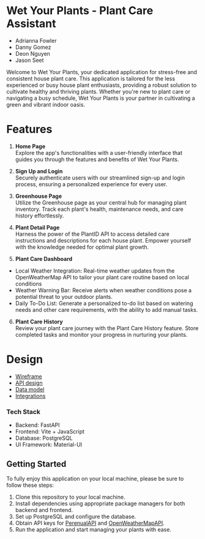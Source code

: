 # Wet Your Plants - Plant Care Assistant

- Adrianna Fowler
- Danny Gomez
- Deon Nguyen
- Jason Seet

Welcome to Wet Your Plants, your dedicated application for stress-free and consistent house plant care. This application is tailored for the less experienced or busy house plant enthusiasts, providing a robust solution to cultivate healthy and thriving plants. Whether you're new to plant care or navigating a busy schedule, Wet Your Plants is your partner in cultivating a green and vibrant indoor oasis.

# Features

1) **Home Page**     
Explore the app's functionalities with a user-friendly interface that guides you through the features and benefits of Wet Your Plants.

2) **Sign Up and Login**   
Securely authenticate users with our streamlined sign-up and login process, ensuring a personalized experience for every user.

3) **Greenhouse Page**   
Utilize the Greenhouse page as your central hub for managing plant inventory. Track each plant's health, maintenance needs, and care history effortlessly.

4) **Plant Detail Page**   
Harness the power of the PlantID API to access detailed care instructions and descriptions for each house plant. Empower yourself with the knowledge needed for optimal plant growth.

5) **Plant Care Dashboard**  
- Local Weather Integration: Real-time weather updates from the OpenWeatherMap API to tailor your plant care routine based on local conditions
- Weather Warning Bar: Receive alerts when weather conditions pose a potential threat to your outdoor plants.
- Daily To-Do List: Generate a personalized to-do list based on watering needs and other care requirements, with the ability to add manual tasks.

6) **Plant Care History**  
Review your plant care journey with the Plant Care History feature. Store completed tasks and monitor your progress in nurturing your plants.

# Design

- [Wireframe](docs/Wireframe.svg)
- [API design](docs/apis.md)
- [Data model](docs/data-model.md)
- [Integrations](docs/integrations.md)

### Tech Stack
 - Backend: FastAPI
 - Frontend: Vite + JavaScript
 - Database: PostgreSQL
 - UI Framework: Material-UI

## Getting Started

To fully enjoy this application on your local machine, please be sure to follow these steps:

1. Clone this repository to your local machine.
2. Install dependencies using appropriate package managers for both backend and frontend.
3. Set up PostgreSQL and configure the database.
4. Obtain API keys for [PerenualAPI](https://perenual.com/docs/api) and [OpenWeatherMapAPI](https://openweathermap.org/api).
5. Run the application and start managing your plants with ease.

